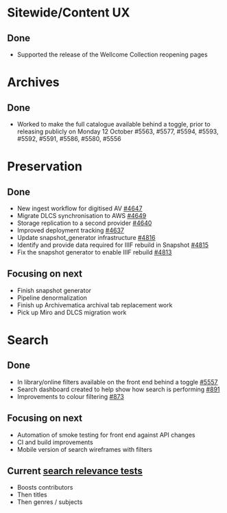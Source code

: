 # Sitewide/Content UX
## Done
-  Supported the release of the Wellcome Collection reopening pages 


# Archives
## Done
- Worked to make the full catalogue available behind a toggle, prior to releasing publicly on Monday 12 October #5563, #5577, #5594, #5593, #5592, #5591, #5586, #5580, #5556


# Preservation 
## Done
- New ingest workflow for digitised AV [#4647](https://github.com/wellcomecollection/platform/issues/4647)
- Migrate DLCS synchronisation to AWS [#4649](https://github.com/wellcomecollection/platform/issues/4649)
- Storage replication to a second provider [#4640](https://github.com/wellcomecollection/platform/issues/4640)
- Improved deployment tracking [#4637](https://github.com/wellcomecollection/platform/issues/4637)
- Update snapshot_generator infrastructure [#4816](https://github.com/wellcomecollection/platform/issues/4816)
- Identify and provide data required for IIIF rebuild in Snapshot [#4815](https://github.com/wellcomecollection/platform/issues/4815)
- Fix the snapshot generator to enable IIIF rebuild [#4813](https://github.com/wellcomecollection/platform/issues/4813)


## Focusing on next
- Finish snapshot generator
- Pipeline denormalization
- Finish up Archivematica archival tab replacement work
- Pick up Miro and DLCS migration work


# Search
## Done
-	In library/online filters available on the front end behind a toggle [#5557](https://github.com/wellcomecollection/wellcomecollection.org/pull/5557)
-	Search dashboard created to help show how search is performing [#891](https://github.com/wellcomecollection/catalogue/issues/891)
-	Improvements to colour filtering [#873](https://github.com/wellcomecollection/catalogue/issues/873)

## Focusing on next
- Automation of smoke testing for front end against API changes
- CI and build improvements
- Mobile version of search wireframes with filters

## Current [search relevance tests](https://docs.wellcomecollection.org/catalogue/search/tests)
- Boosts contributors
- Then titles
- Then genres / subjects
